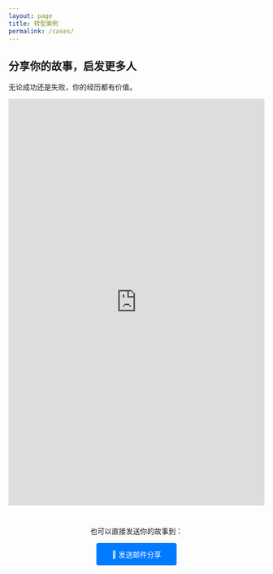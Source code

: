 ```yaml
---
layout: page
title: 转型案例
permalink: /cases/
---
```


<div id="case-page">
  <h2>分享你的故事，启发更多人</h2>
  
  <p>无论成功还是失败，你的经历都有价值。</p>
  
  <!-- 使用腾讯问卷或其他表单服务 -->
  <iframe 
    src="https://wj.qq.com/s2/你的问卷ID" 
    width="100%" 
    height="800" 
    frameborder="0">
  </iframe>
  
  <!-- 或者使用简单的邮件提交 -->
  <div style="text-align: center; margin: 40px 0;">
    <p>也可以直接发送你的故事到：</p>
    <a href="mailto:your-email@example.com?subject=转型故事分享" 
       style="display: inline-block; padding: 12px 30px; background: #007bff; color: white; text-decoration: none; border-radius: 4px;">
      📧 发送邮件分享
    </a>
  </div>
</div>
